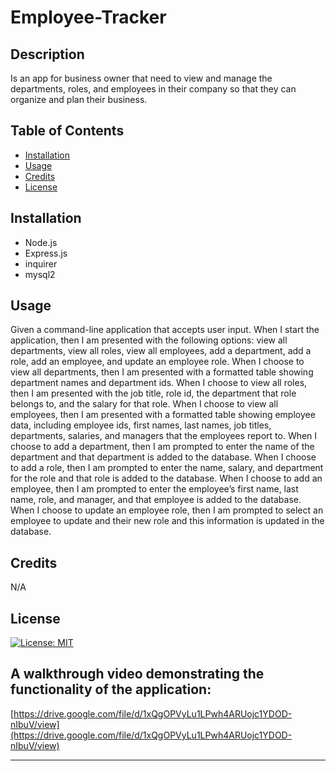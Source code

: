# Employee-Tracker

## Description
Is an app for business owner that need to view and manage the departments, roles, and employees in their company so that they can organize and plan their business.

## Table of Contents

- [Installation](#installation)
- [Usage](#usage)
- [Credits](#credits)
- [License](#license)

## Installation
- Node.js 
- Express.js 
- inquirer
- mysql2

## Usage
Given a command-line application that accepts user input.
When I start the application,
then I am presented with the following options: view all departments, view all roles, view all employees, add a department, add a role, add an employee, and update an employee role.
When I choose to view all departments,
then I am presented with a formatted table showing department names and department ids.
When I choose to view all roles,
then I am presented with the job title, role id, the department that role belongs to, and the salary for that role.
When I choose to view all employees,
then I am presented with a formatted table showing employee data, including employee ids, first names, last names, job titles, departments, salaries, and managers that the employees report to.
When I choose to add a department,
then I am prompted to enter the name of the department and that department is added to the database.
When I choose to add a role,
then I am prompted to enter the name, salary, and department for the role and that role is added to the database.
When I choose to add an employee,
then I am prompted to enter the employee’s first name, last name, role, and manager, and that employee is added to the database.
When I choose to update an employee role,
then I am prompted to select an employee to update and their new role and this information is updated in the database.

## Credits

N/A

## License

[![License: MIT](https://img.shields.io/badge/License-MIT-yellow.svg)](https://opensource.org/licenses/MIT)

## A walkthrough video demonstrating the functionality of the application:
[https://drive.google.com/file/d/1xQgOPVyLu1LPwh4ARUojc1YDOD-nIbuV/view](https://drive.google.com/file/d/1xQgOPVyLu1LPwh4ARUojc1YDOD-nIbuV/view)

---